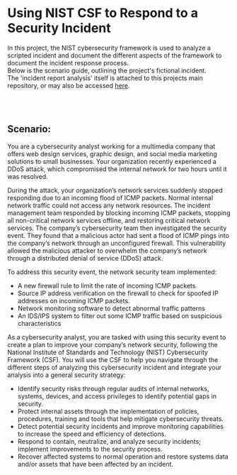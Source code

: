# Using NIST CSF to Respond to a Security Incident
In this project, the NIST cybersecurity framework is used to analyze a scripted incident and document the different aspects of the framework to document the incident response process.
<br />
Below is the scenario guide, outlining the project's fictional incident.
<br />
The 'incident report analysis' itself is attached to this projects main repository, or may also be accessed [here](https://github.com/JacobDKing/NISTcsfIncidentResponse/edit/main/README.md).

<br />
<br />
 
<h2>Scenario:</h2>
You are a cybersecurity analyst working for a multimedia company that offers web design services, graphic design, and social media marketing solutions to small businesses. Your organization recently experienced a DDoS attack, which compromised the internal network for two hours until it was resolved.

During the attack, your organization’s network services suddenly stopped responding due to an incoming flood of ICMP packets. Normal internal network traffic could not access any network resources. The incident management team responded by blocking incoming ICMP packets, stopping all non-critical network services offline, and restoring critical network services. 
The company’s cybersecurity team then investigated the security event. They found that a malicious actor had sent a flood of ICMP pings into the company’s network through an unconfigured firewall. This vulnerability allowed the malicious attacker to overwhelm the company’s network through a distributed denial of service (DDoS) attack. 

To address this security event, the network security team implemented: 

  - A new firewall rule to limit the rate of incoming ICMP packets
  - Source IP address verification on the firewall to check for spoofed IP addresses on incoming ICMP packets.
  - Network monitoring software to detect abnormal traffic patterns
  - An IDS/IPS system to filter out some ICMP traffic based on suspicious characteristics


As a cybersecurity analyst, you are tasked with using this security event to create a plan to improve your company’s network security, following the National Institute of Standards and Technology (NIST) Cybersecurity Framework (CSF). You will use the CSF to help you navigate through the different steps of analyzing this cybersecurity incident and integrate your analysis into a general security strategy:

  - Identify security risks through regular audits of internal networks, systems, devices, and access privileges to identify potential gaps in security. 
  - Protect internal assets through the implementation of policies, procedures, training and tools that help mitigate cybersecurity threats.
  - Detect potential security incidents and improve monitoring capabilities to increase the speed and efficiency of detections. 
  - Respond to contain, neutralize, and analyze security incidents; implement improvements to the security process.
  - Recover affected systems to normal operation and restore systems data and/or assets that have been affected by an incident.
